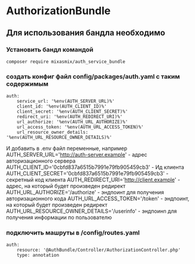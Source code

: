 # AuthorizationBundle
## Для использования бандла необходимо
### Установить бандл командой
    composer require mixasmix/auth_service_bundle

### создать конфиг файл config/packages/auth.yaml с таким содержимым
    auth:
        service_url: '%env(AUTH_SERVER_URL)%'
        client_id: '%env(AUTH_CLIENT_ID)%'
        client_secret: '%env(AUTH_CLIENT_SECRET)%'
        redirect_uri: '%env(AUTH_REDIRECT_URI)%'
        url_authorize: '%env(AUTH_URL_AUTHORIZE)%'
        url_access_token: '%env(AUTH_URL_ACCESS_TOKEN)%'
        url_resource_owner_details: '%env(AUTH_URL_RESOURCE_OWNER_DETAILS)%'

И добавить в .env файл переменные, например
AUTH_SERVER_URL='http://auth-server.example' - адрес авторизационного сервера
AUTH_CLIENT_ID='0cbfd837a6515b7991e79fb905459cb3' - Ид клиента
AUTH_CLIENT_SECRET='0cbfd837a6515b7991e79fb905459cb3' - секретный код клиента
AUTH_REDIRECT_URI='http://client.example' - адрес, на который будет произведен редирект
AUTH_URL_AUTHORIZE='/authorize' - эндпоинт для получения авторизационного кода
AUTH_URL_ACCESS_TOKEN='/token' - эндпоинт, на который будет произведен редирект
AUTH_URL_RESOURCE_OWNER_DETAILS='/userinfo' - эндпоинn для получения информации по пользователю


### подключить машруты в /config/routes.yaml
    auth:
        resource: '@AuthBundle/Controller/AuthorizationController.php'
        type: annotation
